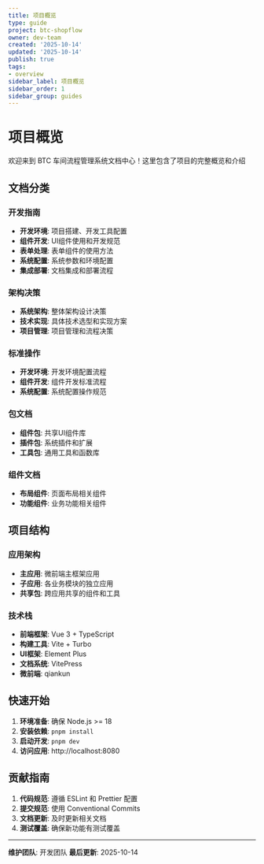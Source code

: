 ```yaml
---
title: 项目概览
type: guide
project: btc-shopflow
owner: dev-team
created: '2025-10-14'
updated: '2025-10-14'
publish: true
tags:
- overview
sidebar_label: 项目概览
sidebar_order: 1
sidebar_group: guides
---
```


# 项目概览

欢迎来到 BTC 车间流程管理系统文档中心！这里包含了项目的完整概览和介绍

## 文档分类

### 开发指南
- **开发环境**: 项目搭建、开发工具配置
- **组件开发**: UI组件使用和开发规范
- **表单处理**: 表单组件的使用方法
- **系统配置**: 系统参数和环境配置
- **集成部署**: 文档集成和部署流程

### 架构决策
- **系统架构**: 整体架构设计决策
- **技术实现**: 具体技术选型和实现方案
- **项目管理**: 项目管理和流程决策

### 标准操作
- **开发环境**: 开发环境配置流程
- **组件开发**: 组件开发标准流程
- **系统配置**: 系统配置操作规范

### 包文档
- **组件包**: 共享UI组件库
- **插件包**: 系统插件和扩展
- **工具包**: 通用工具和函数库

### 组件文档
- **布局组件**: 页面布局相关组件
- **功能组件**: 业务功能相关组件

## 项目结构

### 应用架构
- **主应用**: 微前端主框架应用
- **子应用**: 各业务模块的独立应用
- **共享包**: 跨应用共享的组件和工具

### 技术栈
- **前端框架**: Vue 3 + TypeScript
- **构建工具**: Vite + Turbo
- **UI框架**: Element Plus
- **文档系统**: VitePress
- **微前端**: qiankun

## 快速开始

1. **环境准备**: 确保 Node.js >= 18
2. **安装依赖**: `pnpm install`
3. **启动开发**: `pnpm dev`
4. **访问应用**: http://localhost:8080

## 贡献指南

1. **代码规范**: 遵循 ESLint 和 Prettier 配置
2. **提交规范**: 使用 Conventional Commits
3. **文档更新**: 及时更新相关文档
4. **测试覆盖**: 确保新功能有测试覆盖

---

**维护团队**: 开发团队
**最后更新**: 2025-10-14
